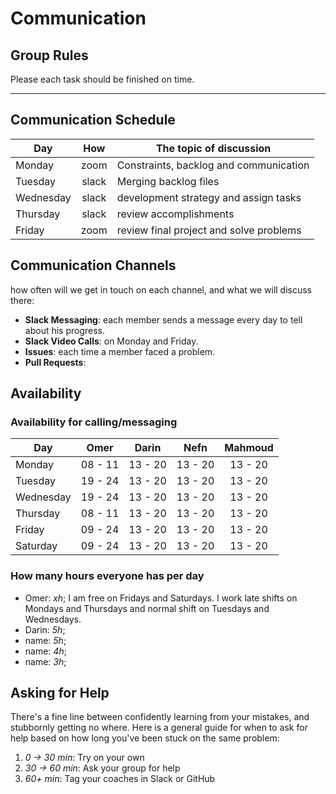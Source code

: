# Communication

## Group Rules

Please each task should be finished on time.

---

## Communication Schedule

| Day          | How      | The topic of discussion                    |
| ---          | :-:      | ------------------------------------------ |
|   Monday     |   zoom   |    Constraints, backlog and communication  |
|   Tuesday    |   slack  |    Merging backlog files                   |
|   Wednesday  |   slack  |    development strategy and assign tasks   |
|   Thursday   |   slack  |    review accomplishments                  |
|   Friday     |   zoom   |    review final project and solve problems |

## Communication Channels

how often will we get in touch on each channel, and what we will discuss there:

- **Slack Messaging**: each member sends a message every day to tell about his progress.
- **Slack Video Calls**: on Monday and Friday.
- **Issues**: each time a member faced a problem.
- **Pull Requests**:

## Availability

### Availability for calling/messaging

| Day       |  Omer   |  Darin  |  Nefn   | Mahmoud |
| --------- | :-----: | :-----: | :-----: | :-----: |
| Monday    | 08 - 11 | 13 - 20 | 13 - 20 | 13 - 20 |
| Tuesday   | 19 - 24 | 13 - 20 | 13 - 20 | 13 - 20 |
| Wednesday | 19 - 24 | 13 - 20 | 13 - 20 | 13 - 20 |
| Thursday  | 08 - 11 | 13 - 20 | 13 - 20 | 13 - 20 |
| Friday    | 09 - 24 | 13 - 20 | 13 - 20 | 13 - 20 |
| Saturday  | 09 - 24 | 13 - 20 | 13 - 20 | 13 - 20 |

### How many hours everyone has per day

- Omer: _xh_; I am free on Fridays and Saturdays. I work late shifts on
Mondays and Thursdays and normal shift on Tuesdays and Wednesdays.
- Darin: _5h_;
- name: _5h_;
- name: _4h_;
- name: _3h_;

## Asking for Help

There's a fine line between confidently learning from your mistakes, and
stubbornly getting no where. Here is a general guide for when to ask for
help based on how long you've been stuck on the same problem:

1. _0 -> 30 min_: Try on your own
2. _30 -> 60 min_: Ask your group for help
3. _60+ min_: Tag your coaches in Slack or GitHub
